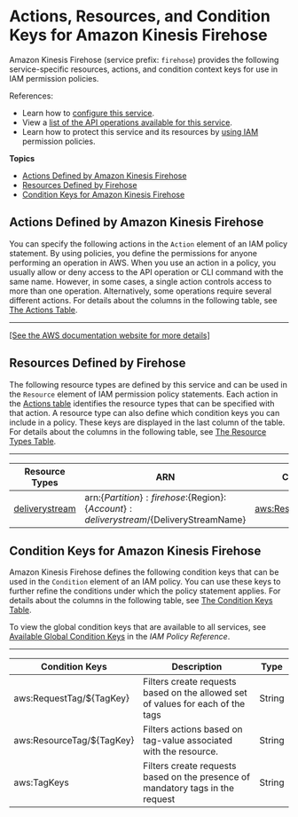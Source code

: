 # Actions, Resources, and Condition Keys for Amazon Kinesis Firehose<a name="list_amazonkinesisfirehose"></a>

Amazon Kinesis Firehose \(service prefix: `firehose`\) provides the following service\-specific resources, actions, and condition context keys for use in IAM permission policies\.

References:
+ Learn how to [configure this service](https://docs.aws.amazon.com/firehose/latest/dev/)\.
+ View a [list of the API operations available for this service](https://docs.aws.amazon.com/firehose/latest/APIReference/)\.
+ Learn how to protect this service and its resources by [using IAM](https://docs.aws.amazon.com/firehose/latest/dev/controlling-access.html) permission policies\.

**Topics**
+ [Actions Defined by Amazon Kinesis Firehose](#amazonkinesisfirehose-actions-as-permissions)
+ [Resources Defined by Firehose](#amazonkinesisfirehose-resources-for-iam-policies)
+ [Condition Keys for Amazon Kinesis Firehose](#amazonkinesisfirehose-policy-keys)

## Actions Defined by Amazon Kinesis Firehose<a name="amazonkinesisfirehose-actions-as-permissions"></a>

You can specify the following actions in the `Action` element of an IAM policy statement\. By using policies, you define the permissions for anyone performing an operation in AWS\. When you use an action in a policy, you usually allow or deny access to the API operation or CLI command with the same name\. However, in some cases, a single action controls access to more than one operation\. Alternatively, some operations require several different actions\. For details about the columns in the following table, see [The Actions Table](reference_policies_actions-resources-contextkeys.md#actions_table)\.


****  
[\[See the AWS documentation website for more details\]](http://docs.aws.amazon.com/IAM/latest/UserGuide/list_amazonkinesisfirehose.html)

## Resources Defined by Firehose<a name="amazonkinesisfirehose-resources-for-iam-policies"></a>

The following resource types are defined by this service and can be used in the `Resource` element of IAM permission policy statements\. Each action in the [Actions table](#amazonkinesisfirehose-actions-as-permissions) identifies the resource types that can be specified with that action\. A resource type can also define which condition keys you can include in a policy\. These keys are displayed in the last column of the table\. For details about the columns in the following table, see [The Resource Types Table](reference_policies_actions-resources-contextkeys.md#resources_table)\.


****  

| Resource Types | ARN | Condition Keys | 
| --- | --- | --- | 
|   [ deliverystream ](https://docs.aws.amazon.com/firehose/latest/dev/basic-create.html)  |  arn:$\{Partition\}:firehose:$\{Region\}:$\{Account\}:deliverystream/$\{DeliveryStreamName\}  |   [ aws:ResourceTag/$\{TagKey\} ](#amazonkinesisfirehose-aws_ResourceTag___TagKey_)   | 

## Condition Keys for Amazon Kinesis Firehose<a name="amazonkinesisfirehose-policy-keys"></a>

Amazon Kinesis Firehose defines the following condition keys that can be used in the `Condition` element of an IAM policy\. You can use these keys to further refine the conditions under which the policy statement applies\. For details about the columns in the following table, see [The Condition Keys Table](reference_policies_actions-resources-contextkeys.md#context_keys_table)\.

To view the global condition keys that are available to all services, see [Available Global Condition Keys](reference_policies_condition-keys.html#AvailableKeys) in the *IAM Policy Reference*\.


****  

| Condition Keys | Description | Type | 
| --- | --- | --- | 
|   aws:RequestTag/$\{TagKey\}  | Filters create requests based on the allowed set of values for each of the tags | String | 
|   aws:ResourceTag/$\{TagKey\}  | Filters actions based on tag\-value associated with the resource\. | String | 
|   aws:TagKeys  | Filters create requests based on the presence of mandatory tags in the request | String | 